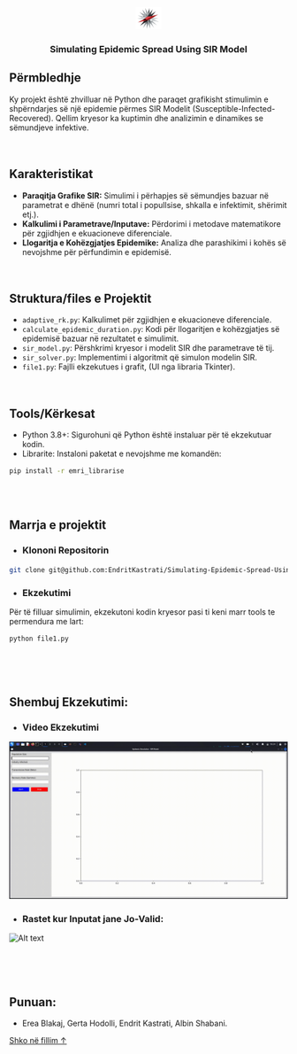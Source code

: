 <p align="center">
  <a href="https://fiek.uni-pr.edu/">
    <img src="/SIR/foto_gif/logo1.png" alt="Logo" height="40">
  </a>

<h3 align="center">Simulating Epidemic Spread Using SIR Model</h3>
</p>

## Përmbledhje

Ky projekt është zhvilluar në Python dhe paraqet grafikisht stimulimin e shpërndarjes së një epidemie përmes SIR Modelit (Susceptible-Infected-Recovered). Qellim kryesor ka kuptimin dhe analizimin e dinamikes se sëmundjeve infektive. <br><br><br>

## Karakteristikat

- **Paraqitja Grafike SIR:** Simulimi i përhapjes së sëmundjes bazuar në parametrat e dhënë (numri total i popullsise, shkalla e infektimit, shërimit etj.).
- **Kalkulimi i Parametrave/Inputave:** Përdorimi i metodave matematikore për zgjidhjen e ekuacioneve diferenciale.
- **Llogaritja e Kohëzgjatjes Epidemike:** Analiza dhe parashikimi i kohës së nevojshme për përfundimin e epidemisë. <br><br><br>

## Struktura/files e Projektit

- `adaptive_rk.py`: Kalkulimet për zgjidhjen e ekuacioneve diferenciale.
- `calculate_epidemic_duration.py`: Kodi për llogaritjen e kohëzgjatjes së epidemisë bazuar në rezultatet e simulimit.
- `sir_model.py`: Përshkrimi kryesor i modelit SIR dhe parametrave të tij.
- `sir_solver.py`: Implementimi i algoritmit që simulon modelin SIR.
- `file1.py`: Fajlli ekzekutues i grafit, (UI nga libraria Tkinter). <br><br><br>

## Tools/Kërkesat

- Python 3.8+: Sigurohuni që Python është instaluar për të ekzekutuar kodin.
- Librarite: Instaloni paketat e nevojshme me komandën:

```sh
pip install -r emri_librarise
```
<br><br>

## Marrja e projektit

- ### Klononi Repositorin

```sh
git clone git@github.com:EndritKastrati/Simulating-Epidemic-Spread-Using-SIR-Model.git
```

- ### Ekzekutimi

Për të filluar simulimin, ekzekutoni kodin kryesor pasi ti keni marr tools te permendura me lart:

```sh
python file1.py
```
<br><br><br>

## Shembuj Ekzekutimi:

- ### Video Ekzekutimi
 ![Alt text](/SIR/foto_gif/SIR.gif)


- ### Rastet kur Inputat jane Jo-Valid:
 ![Alt text](/SIR/foto_gif/SIR2.gif)


<br><br><br>

## Punuan:
- Erea Blakaj, Gerta Hodolli, Endrit Kastrati, Albin Shabani.

<a href="#top">Shko në fillim ↑</a>
